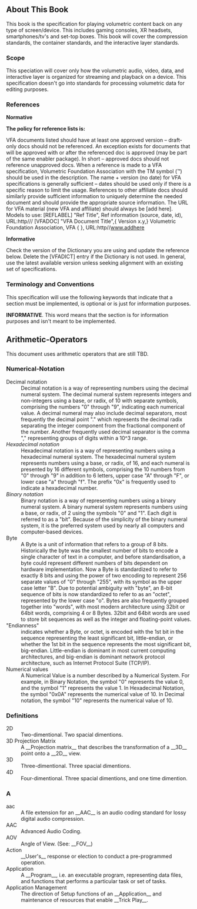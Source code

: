 ## About This Book

This book is the specification for playing volumetric content back on any type of screen/device. This includes gaming consoles, XR headsets, smartphones/tv's and set-top boxes. This book will cover the compression standards, the container standards, and the interactive layer standards.

### Scope

This speciation will cover only how the volumetric audio, video, data, and interactive layer is organized for streaming and playback on a device. This specification doesn't go into standards for processing volumetric data for editing purposes.

### References

**Normative**

**The policy for reference lists is:**

VFA documents listed should have at least one approved version – draft-only docs should not be referenced. An exception exists for documents that will be approved with or after the referenced doc is approved (may be part of the same enabler package). In short – approved docs should not reference unapproved docs.
When a reference is made to a VFA specification, Volumetric Foundation Association with the TM symbol (™) should be used in the description.
The name + version (no date) for VFA specifications is generally sufficient – dates should be used only if there is a specific reason to limit the usage.
References to other affiliate docs should similarly provide sufficient information to uniquely determine the needed document and should provide the appropriate source information.
The URL for VFA material (new VFA and affiliate) should always be [add here].
Models to use: [REFLABEL] "Ref Title", Ref information (source, date, id), URL:http/// [VFADOC] "VFA Document Title",{ Version x.y,} Volumetric Foundation Association, VFA { }, URL:http//www.addhere

**Informative**

Check the version of the Dictionary you are using and update the reference below. Delete the [VFADICT] entry if the Dictionary is not used. In general, use the latest available version unless seeking alignment with an existing set of specifications.

### Terminology and Conventions

This specification will use the following keywords that indicate that a section must be implemented, is optional or is just for information purposes.

**INFORMATIVE**. This word means that the section is for information purposes and isn't meant to be implemented.


## Arithmetic-Operators

This document uses arithmetic operators that are still TBD.

### Numerical-Notation

<dl>
    <dt>Decimal notation</dt>
    <dd>Decimal notation is a way of representing numbers using the decimal numeral system. The decimal numeral system represents integers and non-integers using a base, or radix, of 10 with separate symbols, comprising the numbers "0" through "9", indicating each numerical value. A decimal numeral may also include decimal separators, most frequently the decimal point "." which represents the decimal radix separating the integer component from the fractional component of the number. Another frequently used decimal separator is the comma "," representing groups of digits within a 10^3 range.</dd>
    <dt><dfn id="hexadecimal_notation">Hexadecimal notation</dfn></dt>
    <dd>Hexadecimal notation is a way of representing numbers using a hexadecimal numeral system. The hexadecimal numeral system represents numbers using a base, or radix, of 16, and each numeral is presented by 16 different symbols, comprising the 10 numbers from "0" through "9" in addition to 6 letters, upper case "A" through "F", or lower case "a" through "f". The prefix "0x" is frequently used to indicate a hexadecimal number.</dd>
    <dt><dfn id="binary_notation" title="Binary Notation">Binary notation</dfn></dt>
    <dd>Binary notation is a way of representing numbers using a binary numeral system. A binary numeral system represents numbers using a base, or radix, of 2 using the symbols "0" and "1". Each digit is referred to as a "bit". Because of the simplicity of the binary numeral system, it is the preferred system used by nearly all computers and computer-based devices.</dd>
    <dt>Byte</dt>
    <dd>A Byte is a unit of information that refers to a group of 8 bits. Historically the byte was the smallest number of bits to encode a single character of text in a computer, and before standardisation, a byte could represent different numbers of bits dependent on hardware implementation. Now a Byte is standardized to refer to exactly 8 bits and using the power of two encoding to represent 256 separate values of "0" through "255", with its symbol as the upper case letter "B". Due to potential ambiguity with "byte", an 8-bit sequence of bits is now standardized to refer to as an "octet", represented by the lower case "o". Bytes are also frequently grouped together into "words", with most modern architecture using 32bit or 64bit words, comprising 4 or 8 Bytes. 32bit and 64bit words are used to store bit sequences as well as the integer and floating-point values.</dd>
    <dt>"Endianness"</dt> 
    <dd>indicates whether a Byte, or octet, is encoded with the 1st bit in the sequence representing the least significant bit, little-endian, or whether the 1st bit in the sequence represents the most significant bit, big-endian. Little-endian is dominant in most current computing architectures, and big-endian is dominant network protocol architecture, such as Internet Protocol Suite (TCP/IP).</dd>
    <dt>Numerical values</dt>
    <dd>A Numerical Value is a number described by a Numerical System. For example, in Binary Notation, the symbol "0" represents the value 0, and the symbol "1" represents the value 1. In Hexadecimal Notation, the symbol "0x0A" represents the numerical value of 10. In Decimal notation, the symbol "10" represents the numerical value of 10.</dd>
</dl> 

### Definitions
<dl> 
    <dt>2D</dt> 
    <dd>Two-dimentional. Two spacial dimentions.</dd>
    <dt>3D Projection Matrix</dt> 
    <dd>A __Projection matrix__ that describes the transformation of a __3D__ point onto a __2D__ view.</dd>
    <dt>3D</dt>
    <dd>Three-dimentional. Three spacial dimentions.</dd>
    <dt>4D</dt>
    <dd>Four-dimentional. Three spacial dimentions, and one time dimention.</dd>
</dl>

### A

<dl>
    <dt>aac</dt>
    <dd> A file extension for an __AAC__ is an audio coding standard for lossy digital audio compression.</dd>
    <dt>AAC</dt> 
    <dd>Advanced Audio Coding.</dd>
    <dt>AOV</dt> 
    <dd>Angle of View. (See: __FOV__)</dd>
    <dt>Action</dt> 
    <dd>__User's__ response or election to conduct a pre-programmed operation.</dd>
    <dt>Application</dt> 
    <dd>A __Program__, i.e. an executable program, representing data files, and functions that performs a particular task or set of tasks.</dd>
    <dt>Application Management</dt>
    <dd>The direction of Setup functions of an __Application__ and maintenance of resources that enable __Trick Play__.</dd>
</dl>

</br>
</br>
</br>
</br>
</br>
</br>
</br>
</br>
</br>
</br>
</br>
</br>
</br>
</br>
</br>
</br>
</br>
</br>
</br>
</br>
</br>
</br>
</br>
</br>
</br>
</br>
</br>
</br>
</br>
</br>
</br>
</br>
</br>
</br>
</br>
</br>
</br>
</br>
</br>
</br>
</br>
</br>
</br>
</br>
</br>
</br>
</br>
</br>
</br>
</br>
</br>
</br>
</br>
</br>
</br>
</br>
</br>
</br>
</br>
</br>
</br>
</br>
</br>
</br>
</br>
</br>
</br>
</br>
</br>
</br>
</br>
</br>
</br>
</br>
</br>
</br>
</br>
</br>
</br>
</br>
</br>
</br>
</br>
</br>
</br>
</br>
</br>
</br>
</br>
</br>
</br>
</br>
</br>
</br>
</br>
</br>
</br>
</br>
</br>
</br>
</br>
</br>
</br>
</br>
</br>
</br>
</br>
</br>
</br>
</br>
</br>
</br>
</br>
</br>
</br>
</br>
</br>
</br>
</br>
</br>
</br>
</br>
</br>
</br>
</br>
</br>
</br>
</br>

#### Options

**Anchor**
* bla, bla, bla, <a>Decimal notation</a>

**Achor + dfn(id)**
* * bla, bla, bla, <a href="#hexadecimal_notation">Hexadecimal notation</a>

**Achor + dfn(id, title)**
* * bla, bla, bla, <a href="#binary_notation" title="binary_notation">Binary notation</a>